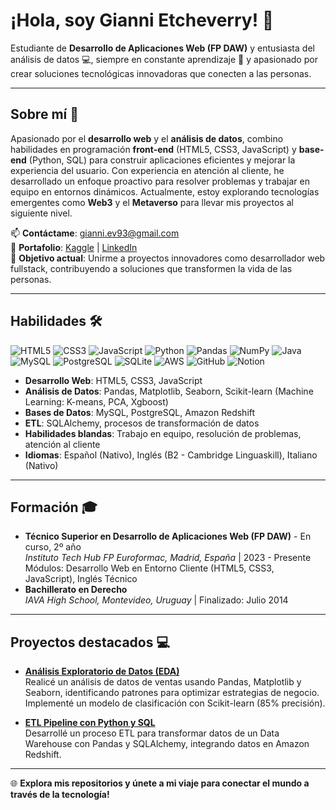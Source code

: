 <!--
**gianniev/gianniev** is a ✨ _special_ ✨ repository because its `README.md` (this file) appears on your GitHub profile.

Here are some ideas to get you started:

- 🔭 I’m currently working on ...
- 🌱 I’m currently learning ...
- 👯 I’m looking to collaborate on ...
- 🤔 I’m looking for help with ...
- 💬 Ask me about ...
- 📫 How to reach me: ...
- 😄 Pronouns: ...
- ⚡ Fun fact: ...
-->

# ¡Hola, soy Gianni Etcheverry! 👋

Estudiante de **Desarrollo de Aplicaciones Web (FP DAW)** y entusiasta del análisis de datos 💻, siempre en constante aprendizaje 🚀 y apasionado por crear soluciones tecnológicas innovadoras que conecten a las personas.

---

## Sobre mí 🌟
Apasionado por el **desarrollo web** y el **análisis de datos**, combino habilidades en programación **front-end** (HTML5, CSS3, JavaScript) y **base-end** (Python, SQL) para construir aplicaciones eficientes y mejorar la experiencia del usuario. Con experiencia en atención al cliente, he desarrollado un enfoque proactivo para resolver problemas y trabajar en equipo en entornos dinámicos. Actualmente, estoy explorando tecnologías emergentes como **Web3** y el **Metaverso** para llevar mis proyectos al siguiente nivel.

📫 **Contáctame**: [gianni.ev93@gmail.com](mailto:gianni.ev93@gmail.com)  
🔗 **Portafolio**: [Kaggle](https://kaggle.com/giannietcheverry) | [LinkedIn](https://linkedin.com/in/giannietcheverry)  
🎯 **Objetivo actual**: Unirme a proyectos innovadores como desarrollador web fullstack, contribuyendo a soluciones que transformen la vida de las personas.

---

## Habilidades 🛠️

![HTML5](https://img.shields.io/badge/-HTML5-E34F26?style=flat-square&logo=html5&logoColor=white)
![CSS3](https://img.shields.io/badge/-CSS3-1572B6?style=flat-square&logo=css3&logoColor=white)
![JavaScript](https://img.shields.io/badge/-JavaScript-F7DF1E?style=flat-square&logo=javascript&logoColor=black)
![Python](https://img.shields.io/badge/-Python-3776AB?style=flat-square&logo=python&logoColor=white)
![Pandas](https://img.shields.io/badge/-Pandas-150458?style=flat-square&logo=pandas&logoColor=white)
![NumPy](https://img.shields.io/badge/-NumPy-013243?style=flat-square&logo=numpy&logoColor=white)
![Java](https://img.shields.io/badge/-Java-007396?style=flat-square&logo=java&logoColor=white)
![MySQL](https://img.shields.io/badge/-MySQL-4479A1?style=flat-square&logo=mysql&logoColor=white)
![PostgreSQL](https://img.shields.io/badge/-PostgreSQL-4169E1?style=flat-square&logo=postgresql&logoColor=white)
![SQLite](https://img.shields.io/badge/-SQLite-003B57?style=flat-square&logo=sqlite&logoColor=white)
![AWS](https://img.shields.io/badge/-AWS-232F3E?style=flat-square&logo=amazonaws&logoColor=white)
![GitHub](https://img.shields.io/badge/-GitHub-181717?style=flat-square&logo=github&logoColor=white)
![Notion](https://img.shields.io/badge/-Notion-000000?style=flat-square&logo=notion&logoColor=white)

- **Desarrollo Web**: HTML5, CSS3, JavaScript
- **Análisis de Datos**: Pandas, Matplotlib, Seaborn, Scikit-learn (Machine Learning: K-means, PCA, Xgboost)
- **Bases de Datos**: MySQL, PostgreSQL, Amazon Redshift
- **ETL**: SQLAlchemy, procesos de transformación de datos
- **Habilidades blandas**: Trabajo en equipo, resolución de problemas, atención al cliente
- **Idiomas**: Español (Nativo), Inglés (B2 - Cambridge Linguaskill), Italiano (Nativo)

---

## Formación 🎓
- **Técnico Superior en Desarrollo de Aplicaciones Web (FP DAW)** - En curso, 2º año  
  *Instituto Tech Hub FP Euroformac, Madrid, España* | 2023 - Presente  
  Módulos: Desarrollo Web en Entorno Cliente (HTML5, CSS3, JavaScript), Inglés Técnico
- **Bachillerato en Derecho**  
  *IAVA High School, Montevideo, Uruguay* | Finalizado: Julio 2014

---

## Proyectos destacados 💻
- **[Análisis Exploratorio de Datos (EDA)](https://kaggle.com/giannietcheverry)**  
  Realicé un análisis de datos de ventas usando Pandas, Matplotlib y Seaborn, identificando patrones para optimizar estrategias de negocio. Implementé un modelo de clasificación con Scikit-learn (85% precisión).

- **[ETL Pipeline con Python y SQL](https://github.com/gianniev)**  
  Desarrollé un proceso ETL para transformar datos de un Data Warehouse con Pandas y SQLAlchemy, integrando datos en Amazon Redshift.

---

🌐 **Explora mis repositorios y únete a mi viaje para conectar el mundo a través de la tecnología!**
